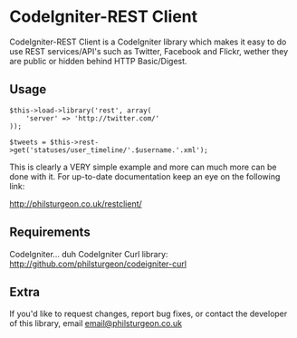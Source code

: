 CodeIgniter-REST Client
================

CodeIgniter-REST Client is a CodeIgniter library which makes it easy to do use REST services/API's such as Twitter, Facebook and Flickr, wether they are public or hidden behind HTTP Basic/Digest.

Usage
-----

	$this->load->library('rest', array(
       	'server' => 'http://twitter.com/'
  	));
        
    $tweets = $this->rest->get('statuses/user_timeline/'.$username.'.xml');

This is clearly a VERY simple example and more can much more can be done with it. For up-to-date 
documentation keep an eye on the following link:

http://philsturgeon.co.uk/restclient/

Requirements
------------

CodeIgniter... duh
CodeIgniter Curl library: http://github.com/philsturgeon/codeigniter-curl

Extra
-----

If you'd like to request changes, report bug fixes, or contact
the developer of this library, email <email@philsturgeon.co.uk>